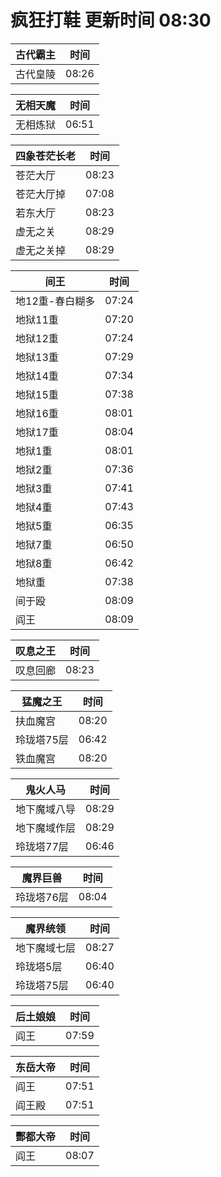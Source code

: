 # 疯狂打鞋 更新时间 08:30

| 古代霸主   | 时间    |
|--------|-------|
| 古代皇陵 | 08:26 |

| 无相天魔   | 时间    |
|--------|-------|
| 无相炼狱 | 06:51 |

| 四象苍茫长老   | 时间    |
|--------|-------|
| 苍茫大厅 | 08:23 |
| 苍茫大厅掉 | 07:08 |
| 若东大厅 | 08:23 |
| 虚无之关 | 08:29 |
| 虚无之关掉 | 08:29 |

| 间王   | 时间    |
|--------|-------|
| 地12重-春白糊多 | 07:24 |
| 地狱11重 | 07:20 |
| 地狱12重 | 07:24 |
| 地狱13重 | 07:29 |
| 地狱14重 | 07:34 |
| 地狱15重 | 07:38 |
| 地狱16重 | 08:01 |
| 地狱17重 | 08:04 |
| 地狱1重 | 08:01 |
| 地狱2重 | 07:36 |
| 地狱3重 | 07:41 |
| 地狱4重 | 07:43 |
| 地狱5重 | 06:35 |
| 地狱7重 | 06:50 |
| 地狱8重 | 06:42 |
| 地狱重 | 07:38 |
| 间于殴 | 08:09 |
| 阎王 | 08:09 |

| 叹息之王   | 时间    |
|--------|-------|
| 叹息回廊 | 08:23 |

| 猛魔之王   | 时间    |
|--------|-------|
| 扶血魔宫 | 08:20 |
| 玲珑塔75层 | 06:42 |
| 铁血魔宫 | 08:20 |

| 鬼火人马   | 时间    |
|--------|-------|
| 地下魔域八导 | 08:29 |
| 地下魔域作层 | 08:29 |
| 玲珑塔77层 | 06:46 |

| 魔界巨兽   | 时间    |
|--------|-------|
| 玲珑塔76层 | 08:04 |

| 魔界统领   | 时间    |
|--------|-------|
| 地下魔域七层 | 08:27 |
| 玲珑塔5层 | 06:40 |
| 玲珑塔75层 | 06:40 |

| 后土娘娘   | 时间    |
|--------|-------|
| 阎王 | 07:59 |

| 东岳大帝   | 时间    |
|--------|-------|
| 阎王 | 07:51 |
| 阎王殿 | 07:51 |

| 酆都大帝   | 时间    |
|--------|-------|
| 阎王 | 08:07 |